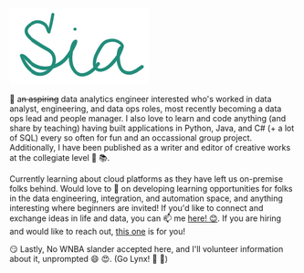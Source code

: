 ![](https://github.com/siawayforward/siawayforward/blob/master/wewe.PNG)

🔭 a<strike>n aspiring</strike> data analytics engineer interested who's worked in data analyst, engineering, and data ops roles, most recently becoming a data ops lead and people manager. I also love to learn and code anything (and share by teaching) having built applications in Python, Java, and C# (+ a lot of SQL) every so often for fun and an occassional group project. Additionally, I have been published as a writer and editor of creative works at the collegiate level :newspaper: :books:. 

Currently learning about cloud platforms as they have left us on-premise folks behind. Would love to 👯 on developing learning opportunities for folks in the data engineering, integration, and automation space, and anything interesting where beginners are invited! If you'd like to connect and exchange ideas in life and data, you can 📫 me [here! :blush:](mailto:siawayforward.projects@gmail.com). If you are hiring and would like to reach out, [this one](mailto:scmbatia@gmail.com) is for you!

:smirk: Lastly, No WNBA slander accepted here, and I'll volunteer information about it, unprompted :smile: :heart_eyes:. 
(Go Lynx! :blue_heart: :green_heart:) 

<!--
**siawayforward/siawayforward** is a ✨ _special_ ✨ repository because its `README.md` (this file) appears on your GitHub profile.-->
